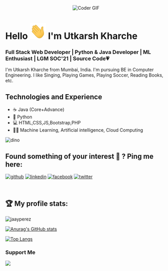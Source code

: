 <p  align="center"><img src="https://media.giphy.com/media/SWoSkN6DxTszqIKEqv/giphy.gif" alt="Coder GIF" width="350" height="300">

# Hello <img src="https://github.com/UKROCKZ/UKROCKZ/blob/main/Resources/wave.gif" width="50" height="50"> I'm Utkarsh Kharche 
### Full Stack Web Developer | Python & Java Developer | ML Enthusiast | LGM SOC'21 | Source Code:heartpulse:
I'm Utkarsh Kharche from Mumbai, India. I'm pursuing BE in Computer Engineering. I like Singing, Playing Games, Playing Soccer, Reading Books, etc.

## Technologies and Experience
* ☕ Java (Core+Advance)
* 🐍 Python
* 💻 HTML,CSS,JS,Bootstrap,PHP
* 👨‍💻 Machine Learning, Artificial intelligence, Cloud Computing


![dino](https://storage.googleapis.com/gweb-uniblog-publish-prod/original_images/Dino_non-birthday_version.gif)

## Found something of your interest 🔎 ? Ping me here:

[<img src='https://cdn.jsdelivr.net/npm/simple-icons@3.0.1/icons/github.svg' alt='github' height='25'>](https://github.com/UtkarshKharche29)  [<img src='https://cdn.jsdelivr.net/npm/simple-icons@3.0.1/icons/linkedin.svg' alt='linkedin' height='25'>](https://www.linkedin.com/in/utkarsh-kharche-a229b2175/)  [<img src='https://cdn.jsdelivr.net/npm/simple-icons@3.0.1/icons/facebook.svg' alt='facebook' height='25'>](https://www.facebook.com/utkarsh.kharche.5)  [<img src='https://cdn.jsdelivr.net/npm/simple-icons@3.0.1/icons/twitter.svg' alt='twitter' height='25'>](https://twitter.com/UtkarshKharche2)  

<br />


<h2>🏆 My profile stats:</h2>

 <p align="center">

 <img align="center" src="https://github-readme-streak-stats.herokuapp.com/?user=jaayperez&" alt="jaayperez" /><br>

 
 [![Anurag's GitHub stats](https://github-readme-stats.vercel.app/api?username=UtkarshKharche29&theme=radical&show_icons=true)](https://github.com/anuraghazra/github-readme-stats) 

  <!-- | --> 
 
 [![Top Langs](https://github-readme-stats.vercel.app/api/top-langs/?username=UtkarshKharche29&layout=compact&theme=radical&height=100)](https://github.com/anuraghazra/github-readme-stats)
 
 
 </p>  

### Support Me

<a href="https://www.buymeacoffee.com/UtkarshKharche29"><img src="https://cdn.buymeacoffee.com/buttons/v2/default-yellow.png" width="200" /></a>

